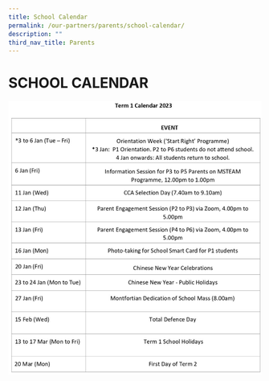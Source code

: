 ```yaml
---
title: School Calendar
permalink: /our-partners/parents/school-calendar/
description: ""
third_nav_title: Parents
---
```

# **SCHOOL CALENDAR**

![](/images/2023%20Term%201%20Letter_page-0006.jpg)